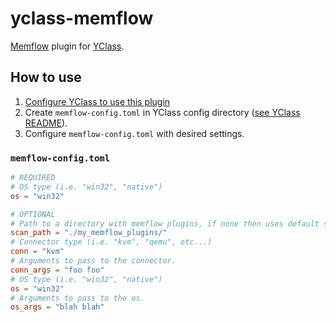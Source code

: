 # yclass-memflow

[Memflow] plugin for [YClass].

## How to use

1. [Configure YClass to use this plugin](https://github.com/dankope/yclass/blob/master/README.md#plugin-api)
2. Create `memflow-config.toml` in YClass config directory ([see YClass README](https://github.com/ItsEthra/yclass#plugin-api)).
3. Configure `memflow-config.toml` with desired settings.

### `memflow-config.toml`

```toml
# REQUIRED
# OS type (i.e. "win32", "native")
os = "win32"

# OPTIONAL
# Path to a directory with memflow plugins, if none then uses default scan locations.
scan_path = "./my_memflow_plugins/"
# Connector type (i.e. "kvm", "qemu", etc...)
conn = "kvm"
# Arguments to pass to the connector.
conn_args = "foo foo"
# OS type (i.e. "win32", "native")
os = "win32"
# Arguments to pass to the os.
os_args = "blah blah"
```

[Memflow]: https://github.com/memflow/memflow
[YClass]: https://github.com/ItsEthra/yclass
